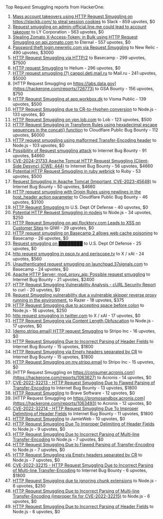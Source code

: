 Top Request Smuggling reports from HackerOne:

1. [Mass account takeovers using HTTP Request Smuggling on https://slackb.com/ to steal session cookies](https://hackerone.com/reports/737140) to Slack - 859 upvotes, $0
2. [Request smuggling on admin-official.line.me could lead to account takeover](https://hackerone.com/reports/740037) to LY Corporation - 563 upvotes, $0
3. [Stealing Zomato X-Access-Token: in Bulk using HTTP Request Smuggling on api.zomato.com](https://hackerone.com/reports/771666) to Eternal - 557 upvotes, $0
4. [Password theft login.newrelic.com via Request Smuggling](https://hackerone.com/reports/498052) to New Relic - 490 upvotes, $3000
5. [HTTP Request Smuggling via HTTP/2](https://hackerone.com/reports/1211724) to Basecamp - 299 upvotes, $7500
6. [HTTP request Smuggling](https://hackerone.com/reports/867952) to Helium - 296 upvotes, $0
7. [HTTP request smuggling (?) canpol.deti.mail.ru](https://hackerone.com/reports/957881) to Mail.ru - 241 upvotes, $5000
8. [HTTP Request Smuggling on https://labs.data.gov](https://hackerone.com/reports/726773) to GSA Bounty - 156 upvotes, $750
9. [HTTP Request Smuggling at app.workbox.dk](https://hackerone.com/reports/919988) to Visma Public - 139 upvotes, $500
10. [HTTP Request Smuggling due to CR-to-Hyphen conversion](https://hackerone.com/reports/922597) to Node.js - 133 upvotes, $0
11. [HTTP Request Smuggling on vpn.lob.com](https://hackerone.com/reports/694604) to Lob - 123 upvotes, $500
12. [HTTP Request Smuggling in Transform Rules using hexadecimal escape sequences in the concat() function](https://hackerone.com/reports/1478633) to Cloudflare Public Bug Bounty - 112 upvotes, $6000
13. [HTTP request smuggling using malformed Transfer-Encoding header](https://hackerone.com/reports/735748) to Node.js - 103 upvotes, $0
14. [Possibility of Request smuggling attack](https://hackerone.com/reports/2280391) to Internet Bug Bounty - 91 upvotes, $4660
15. [CVE-2024-21733 Apache Tomcat HTTP Request Smuggling (Client- Side Desync) (CWE: 444)](https://hackerone.com/reports/2327341) to Internet Bug Bounty - 56 upvotes, $4660
16. [Potential HTTP Request Smuggling in ruby webrick](https://hackerone.com/reports/965267) to Ruby - 53 upvotes, $500
17. [Request Smuggling in Apache Tomcat (Important, CVE-2023-45648)](https://hackerone.com/reports/2299692) to Internet Bug Bounty - 50 upvotes, $4660
18. [HTTP request smuggling with Origin Rules using newlines in the host_header action parameter](https://hackerone.com/reports/1575912) to Cloudflare Public Bug Bounty - 46 upvotes, $3100
19. [HTTP Request Smuggling ](https://hackerone.com/reports/1120982) to U.S. Dept Of Defense - 40 upvotes, $0
20. [Potential HTTP Request Smuggling in nodejs](https://hackerone.com/reports/1002188) to Node.js - 34 upvotes, $250
21. [HTTP Request Smuggling on api.flocktory.com Leads to XSS on Customer Sites](https://hackerone.com/reports/955170) to QIWI - 29 upvotes, $0
22. [HTTP request smuggling on Basecamp 2 allows web cache poisoning](https://hackerone.com/reports/919175) to Basecamp - 26 upvotes, $0
23. [Request smuggling on ████████](https://hackerone.com/reports/526880) to U.S. Dept Of Defense - 25 upvotes, $0
24. [http request smuggling in pscp.tv and periscope.tv](https://hackerone.com/reports/713285) to X / xAI - 24 upvotes, $560
25. [Unauthenticated request smuggling on launchpad.37signals.com](https://hackerone.com/reports/867577) to Basecamp - 24 upvotes, $0
26. [Apache HTTP Server: mod_proxy_ajp: Possible request smuggling](https://hackerone.com/reports/1594627) to Internet Bug Bounty - 21 upvotes, $2400
27. [HTTP Request Smuggling Vulnerability Analysis - cURL Security Report](https://hackerone.com/reports/3249936) to curl - 20 upvotes, $0
28. [Request Smuggling vulnerability due a vulnerable skipper reverse proxy running in the environment.](https://hackerone.com/reports/711679) to Razer - 18 upvotes, $375
29. [HTTP Request Smuggling due to accepting space before colon](https://hackerone.com/reports/1238709) to Node.js - 18 upvotes, $250
30. [http request smuggling in  twitter.com](https://hackerone.com/reports/715996) to X / xAI - 17 upvotes, $0
31. [HTTP Request Smuggling via Content Length Obfuscation](https://hackerone.com/reports/2237099) to Node.js - 17 upvotes, $0
32. [[demo.stripo.email] HTTP request Smuggling](https://hackerone.com/reports/1631228) to Stripo Inc - 16 upvotes, $0
33. [HTTP Request Smuggling Due to Incorrect Parsing of Header Fields](https://hackerone.com/reports/1888760) to Internet Bug Bounty - 15 upvotes, $1800
34. [HTTP Request Smuggling via Empty headers separated by CR](https://hackerone.com/reports/2032842) to Internet Bug Bounty - 15 upvotes, $1800
35. [HTTP Request Smuggling on my.stripo.email](https://hackerone.com/reports/777651) to Stripo Inc - 15 upvotes, $0
36. [HTTP Request Smuggling on https://consumer.acronis.com](https://hackerone.com/reports/1063627) to Acronis - 14 upvotes, $0
37. [ CVE-2022-32213 - HTTP Request Smuggling Due to Flawed Parsing of Transfer-Encoding](https://hackerone.com/reports/1630668) to Internet Bug Bounty - 13 upvotes, $1800
38. [HTTP Request Smuggling](https://hackerone.com/reports/866382) to Brave Software - 12 upvotes, $0
39. [HTTP Request Smuggling on https://promosandbox.acronis.com](https://hackerone.com/reports/1063493) to Acronis - 12 upvotes, $0
40. [CVE-2022-32214 - HTTP Request Smuggling Due To Improper Delimiting of Header Fields](https://hackerone.com/reports/1630669) to Internet Bug Bounty - 11 upvotes, $1800
41. [HTTP Request Smuggling](https://hackerone.com/reports/643225) to JamieWeb - 10 upvotes, $0
42. [HTTP Request Smuggling Due To Improper Delimiting of Header Fields](https://hackerone.com/reports/1524692) to Node.js - 9 upvotes, $0
43. [HTTP Request Smuggling Due to Incorrect Parsing of Multi-line Transfer-Encoding](https://hackerone.com/reports/1501679) to Node.js - 7 upvotes, $0
44. [HTTP Request Smuggling Due to Flawed Parsing of Transfer-Encoding ](https://hackerone.com/reports/1524555) to Node.js - 7 upvotes, $0
45. [HTTP Request Smuggling via Empty headers separated by CR](https://hackerone.com/reports/2001873) to Node.js - 7 upvotes, $0
46. [ CVE-2022-32215 - HTTP Request Smuggling Due to Incorrect Parsing of Multi-line Transfer-Encoding](https://hackerone.com/reports/1630667) to Internet Bug Bounty - 6 upvotes, $1800
47. [HTTP Request Smuggling due to ignoring chunk extensions](https://hackerone.com/reports/1238099) to Node.js - 6 upvotes, $250
48. [HTTP Request Smuggling Due to Incorrect Parsing of Multi-line Transfer-Encoding (improper fix for CVE-2022-32215)](https://hackerone.com/reports/1665156) to Node.js - 6 upvotes, $0
49. [HTTP Request Smuggling Due to Incorrect Parsing of Header Fields](https://hackerone.com/reports/1675191) to Node.js - 6 upvotes, $0

